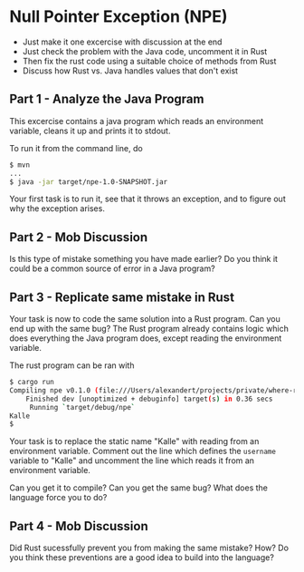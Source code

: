 # Null Pointer Exception (NPE)

- Just make it one excercise with discussion at the end
- Just check the problem with the Java code, uncomment it in Rust
- Then fix the rust code using a suitable choice of methods from Rust
- Discuss how Rust vs. Java handles values that don't exist

## Part 1 - Analyze the Java Program
This excercise contains a java program which reads an environment variable, cleans it up and prints it to stdout.

To run it from the command line, do
```bash
$ mvn
...
$ java -jar target/npe-1.0-SNAPSHOT.jar
```

Your first task is to run it, see that it throws an exception, and to figure out why the exception arises.

## Part 2 - Mob Discussion
Is this type of mistake something you have made earlier? Do you think it could be a common source of error in
a Java program?

## Part 3 - Replicate same mistake in Rust

Your task is now to code the same solution into a Rust program. Can you end up with the same bug? The Rust program
already contains logic which does everything the Java program does, except reading the
environment variable.

The rust program can be ran with
```bash
$ cargo run
Compiling npe v0.1.0 (file:///Users/alexandert/projects/private/where-rust-shines/tasks/npe/rust)
    Finished dev [unoptimized + debuginfo] target(s) in 0.36 secs
     Running `target/debug/npe`
Kalle
$
```

Your task is to replace the static name "Kalle" with reading from an
environment variable. Comment out the line which defines
the `username` variable to "Kalle" and uncomment the line which reads
it from an environment variable.

Can you get it to compile? Can you get the same bug? What does the language
force you to do?

## Part 4 - Mob Discussion

Did Rust sucessfully prevent you from making the same mistake? How?
Do you think these preventions are a good idea to build into the language?
